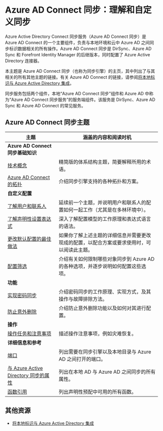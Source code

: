 <properties
	pageTitle="Azure AD Connect 同步：理解和自定义同步 | Azure"
	description="介绍 Azure AD Connect 同步的工作原理以及如何自定义。"
	services="active-directory"
	documentationCenter=""
	authors="andkjell"
	manager="stevenpo"
	editor=""/>

<tags 
	ms.service="active-directory"
	ms.date="03/13/2016"
	wacn.date="01/29/2016"/>


# Azure AD Connect 同步：理解和自定义同步
Azure Active Directory Connect 同步服务（Azure AD Connect 同步）是 Azure AD Connect 的一个主要组件，负责与本地环境和云中 Azure AD 之间同步标识数据相关的所有操作。Azure AD Connect 同步是 DirSync、Azure AD Sync 和 Forefront Identity Manager 的后继版本，同时配置了 Azure Active Directory 连接器。

本主题是 Azure AD Connect 同步（也称为同步引擎）的主页，其中列出了与其相关的所有其他主题的链接。有关 Azure AD Connect 的链接，请参阅[将本地标识与 Azure Active Directory 集成](/documentation/articles/active-directory-aadconnect)。

同步服务包括两个组件，本地“Azure AD Connect 同步”组件和 Azure AD 中称为“Azure AD Connect 同步服务”的服务端组件。该服务是 DirSync、Azure AD Sync 和 Azure AD Connect 的常见服务。

## Azure AD Connect 同步主题

| 主题 | 涵盖的内容和阅读时机 |
| ----- | ----- |
| **Azure AD Connect 同步基础知识** ||
| [技术概念](/documentation/articles/active-directory-aadconnectsync-technical-concepts) | 精简版的体系结构主题，简要解释所用的术语。 |
| [Azure AD Connect 的拓扑](/documentation/articles/active-directory-aadconnect-topologies) | 介绍同步引擎支持的各种拓扑和方案。 |
| **自定义配置** ||
| [了解用户和联系人](/documentation/articles/active-directory-aadconnectsync-understanding-users-and-contacts) | 延续前一个主题，并说明用户和联系人的配置如何一起工作（尤其是在多林环境中）。 |
| [了解声明性设置表达式](/documentation/articles/active-directory-aadconnectsync-understanding-declarative-provisioning-expressions) | 深入了解配置模型的工作原理和表达式语言的语法。 |
| [更改默认配置的最佳做法](/documentation/articles/active-directory-aadconnectsync-best-practices-changing-default-configuration) | 如果你了解上述主题的详细信息并需要更改现成的配置，以配合方案或要求使用时，可以阅读此主题。 |
| [配置筛选](/documentation/articles/active-directory-aadconnectsync-configure-filtering) | 介绍有关如何限制哪些对象同步到 Azure AD 的各种选项，并逐步说明如何配置这些选项。 |
| **功能** ||
| [实现密码同步](/documentation/articles/active-directory-aadconnectsync-implement-password-synchronization) | 介绍密码同步的工作原理、实现方式，及其操作与故障排除方法。 |
| [防止意外删除](/documentation/articles/active-directory-aadconnectsync-feature-prevent-accidental-deletes) | 介绍防止意外删除功能以及如何对其进行配置。 |
| **操作** ||
| [操作任务和注意事项](/documentation/articles/active-directory-aadconnectsync-operations) | 描述操作注意事项，例如灾难恢复。 |
| **详细信息和参考** ||
| [端口](/documentation/articles/active-directory-aadconnect-ports) | 列出需要在同步引擎以及本地目录与 Azure AD 之间打开的端口。 |
| [与 Azure Active Directory 同步的属性](/documentation/articles/active-directory-aadconnectsync-attributes-synchronized) | 列出在本地 AD 与 Azure AD 之间同步的所有属性。 |
| [函数引用](/documentation/articles/active-directory-aadconnectsync-functions-reference) | 列出声明性预配中可用的所有函数。 |

## 其他资源

* [将本地标识与 Azure Active Directory 集成](/documentation/articles/active-directory-aadconnect)

<!---HONumber=Mooncake_0509_2016-->